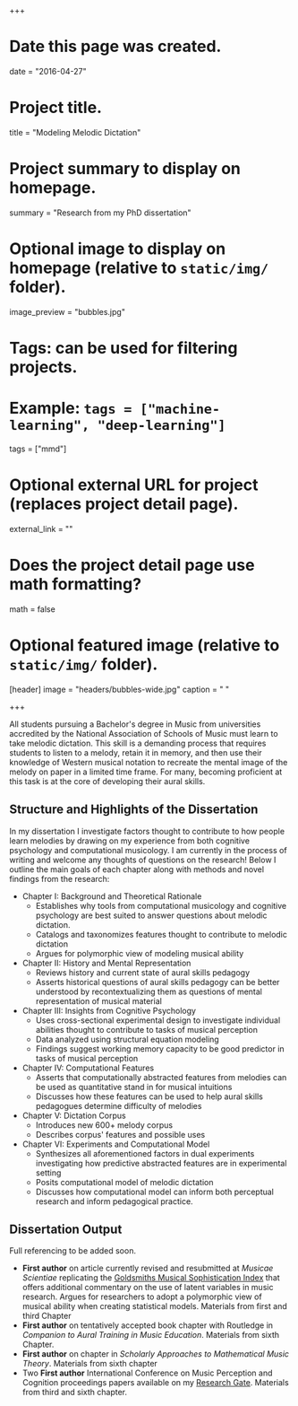 +++
# Date this page was created.
date = "2016-04-27"

# Project title.
title = "Modeling Melodic Dictation"

# Project summary to display on homepage.
summary = "Research from my PhD dissertation"

# Optional image to display on homepage (relative to `static/img/` folder).
image_preview = "bubbles.jpg"

# Tags: can be used for filtering projects.
# Example: `tags = ["machine-learning", "deep-learning"]`
tags = ["mmd"]

# Optional external URL for project (replaces project detail page).
external_link = ""

# Does the project detail page use math formatting?
math = false

# Optional featured image (relative to `static/img/` folder).
[header]
image = "headers/bubbles-wide.jpg"
caption = " "

+++

All students pursuing a Bachelor's degree in Music from universities accredited by the National
Association of Schools of Music must learn to take melodic dictation.
This skill is a demanding process that requires students to listen to a melody, retain it in memory, and then use their knowledge of Western musical notation to recreate the mental image of the melody on paper in a limited time frame. 
For many, becoming proficient at this task is at the core of developing their aural skills.

## Structure and Highlights of the Dissertation

In my dissertation I investigate factors thought to contribute to how people learn melodies by drawing on my experience from both cognitive psychology and computational musicology.
I am currently in the process of writing and welcome any thoughts of questions on the research!
Below I outline the main goals of each chapter along with methods and novel findings from the research:

* Chapter I: Background and Theoretical Rationale
  + Establishes why tools from computational musicology and cognitive psychology are best suited to answer questions about melodic dictation.
  + Catalogs and taxonomizes features thought to contribute to melodic dictation
  + Argues for polymorphic view of modeling musical ability
* Chapter II: History and Mental Representation
  + Reviews history and current state of aural skills pedagogy
  + Asserts historical questions of aural skills pedagogy can be better understood by recontextualizing them as questions of mental representation of musical material
* Chapter III: Insights from Cognitive Psychology
  + Uses cross-sectional experimental design to investigate individual abilities thought to contribute to tasks of musical perception
  + Data analyzed using structural equation modeling
  + Findings suggest working memory capacity to be good predictor in tasks of musical perception
* Chapter IV: Computational Features
  + Asserts that computationally abstracted features from melodies can be used as quantitative stand in for musical intuitions
  + Discusses how these features can be used to help aural skills pedagogues determine difficulty of melodies
* Chapter V: Dictation Corpus 
  + Introduces new 600+ melody corpus
  + Describes corpus' features and possible uses
* Chapter VI: Experiments and Computational Model 
  + Synthesizes all aforementioned factors in dual experiments investigating how predictive abstracted features are in experimental setting
  + Posits computational model of melodic dictation
  + Discusses how computational model can inform both perceptual research and inform pedagogical practice. 

## Dissertation Output

Full referencing to be added soon.

* **First author** on article currently revised and resubmitted at _Musicae Scientiae_ replicating the [Goldsmiths Musical Sophistication Index](https://journals.plos.org/plosone/article?id=10.1371/journal.pone.0089642) that offers additional commentary on the use of latent variables in music research. Argues for researchers to adopt a polymorphic view of musical ability when creating statistical models. Materials from first and third Chapter
* **First author** on tentatively accepted book chapter with Routledge in _Companion to Aural Training in Music Education_. Materials from sixth Chapter.
* **First author** on chapter in _Scholarly Approaches to Mathematical Music Theory_. Materials from sixth chapter
* Two **First author** International Conference on Music Perception and Cognition proceedings papers available on my [Research Gate](https://www.researchgate.net/profile/David_Baker45). Materials from third and sixth chapter. 
